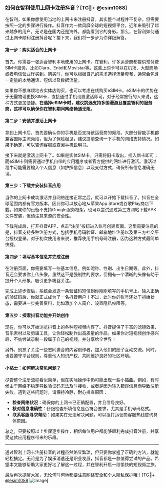 ### 如何在智利使用上网卡注册抖音？[[TG💪+ @esim1088](https://t.me/s/esim1088)]

在智利，如果你想使用当地的上网卡来注册抖音，其实整个过程并不复杂，但需要按照一定的步骤进行操作。抖音作为一款风靡全球的短视频平台，近年来吸引了越来越多的用户，无论是在国内还是海外，都能看到它的身影。那么，在智利如何通过上网卡顺利注册抖音呢？接下来，我们将一步步为你详细解答。

#### 第一步：购买适合的上网卡

首先，你需要一张适合智利本地使用的上网卡。在智利，许多运营商都提供预付费SIM卡服务，比如Claro、Entel和Movistar等。这些上网卡可以在机场、大型商场或者电信营业厅买到。购买时，你可以根据自己的需求选择流量套餐，通常会包含一定量的本地通话、短信以及数据流量。

如果你不想麻烦地去实体店购买，也可以考虑在线购买eSIM卡。eSIM卡的优势在于无需物理更换SIM卡，直接通过手机设置激活即可。对于经常旅行的人来说，这种方式更加便捷。**在选择eSIM卡时，建议挑选支持多国漫游且覆盖智利的服务商，这样可以确保你在智利期间网络畅通无阻。**

#### 第二步：安装并激活上网卡

拿到上网卡后，首先要确认你的手机是否支持该运营商的频段。大部分智能手机都兼容国际主流频段，但为了保险起见，建议提前查询一下手机的网络支持情况。如果不确定，可以咨询客服或查阅手机说明书。

接下来就是激活上网卡了。如果是实体SIM卡，只需将旧卡取出，插入新卡即可；而eSIM卡则需要通过手机自带的应用程序或者官方提供的网址进行激活。激活过程中可能需要输入个人信息（如护照信息）以及支付方式，确保所有信息准确无误。

#### 第三步：下载并安装抖音应用

当你的上网卡成功激活并且网络连接正常之后，就可以开始下载抖音了。抖音在全球范围内都有官方版本，因此你可以放心地从苹果App Store或谷歌Play商店下载。如果你的设备不支持Google服务框架，也可以尝试通过第三方网站下载APK文件安装，但请注意来源的安全性。

下载完成后，打开抖音APP，点击“注册”按钮进入账号创建页面。这里需要注意的是，抖音支持多种注册方式，包括手机号码验证、邮箱地址注册以及第三方社交平台授权登录。对于初次使用者来说，推荐使用手机号码注册，因为这种方式最简单快捷。

#### 第四步：填写基本信息并完成注册

在注册页面，你需要填写一些基本信息，例如昵称、性别、出生日期等。此外，抖音还会要求你上传头像。虽然这不是强制性的要求，但拥有一个清晰的头像有助于提升个人形象，吸引更多粉丝关注。

完成上述步骤后，系统会发送一条验证码短信到你刚刚填写的手机号上。输入正确的验证码后，你就正式成为了一名抖音用户！不过，此时你的账号还处于初始状态，需要进一步完善资料，比如添加个人简介、设置隐私权限等。

#### 第五步：探索抖音功能并开始创作

现在，你可以开始浏览抖音上的各种短视频内容了。抖音提供了丰富的滤镜效果、音乐素材以及剪辑工具，让你轻松制作出高质量的作品。如果你对短视频创作感兴趣，不妨尝试录制一段属于自己的视频，并分享给全世界！

另外，别忘了关注一些志同道合的内容创作者，加入他们的圈子互动交流。同时，也要遵守平台规则，尊重他人知识产权，共同维护良好的社区环境。

#### 小贴士：如何解决常见问题？

尽管整个注册流程看似简单，但在实际操作中仍可能出现一些小插曲。例如，有时候由于网络不稳定导致验证码无法及时接收，或者是因为输入错误信息而导致注册失败。遇到这些问题时，请保持冷静，耐心排查原因：

- **检查网络状况**：确保你的上网卡已正确配置，并且信号良好。
- **核对信息准确性**：仔细检查所填信息是否符合要求，尤其是手机号码格式。
- **联系客服寻求帮助**：如果实在无法解决问题，可以拨打运营商客服热线咨询具体原因。

总之，只要按照以上步骤逐步操作，相信每位用户都能够顺利完成抖音注册，并享受这款应用程序带来的乐趣。

---

通过智利上网卡注册抖音的过程虽然略显繁琐，但只要你掌握了正确的方法，就能轻松搞定。无论是为了娱乐消遣还是职业发展，抖音都是一款值得尝试的产品。希望本文能够帮助大家更好地了解这一过程，并在智利开启一段愉快的短视频之旅。

最后再次提醒大家，无论何时何地都要注意网络安全和个人隐私保护哦！[[TG💪+ @esim1088](https://t.me/s/esim1088) ![Image](https://i.postimg.cc/4NQfJmqS/Snipaste-2025-05-13-00-14-12.png)]